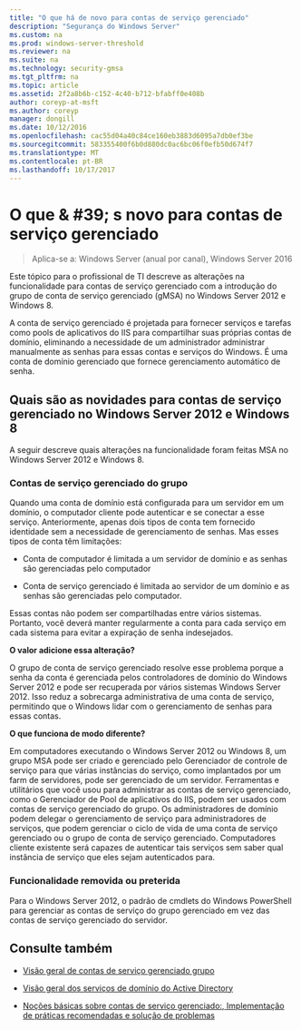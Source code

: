 ```yaml
---
title: "O que há de novo para contas de serviço gerenciado"
description: "Segurança do Windows Server"
ms.custom: na
ms.prod: windows-server-threshold
ms.reviewer: na
ms.suite: na
ms.technology: security-gmsa
ms.tgt_pltfrm: na
ms.topic: article
ms.assetid: 2f2a8b6b-c152-4c40-b712-bfabff0e408b
author: coreyp-at-msft
ms.author: coreyp
manager: dongill
ms.date: 10/12/2016
ms.openlocfilehash: cac55d04a40c84ce160eb3883d6095a7db0ef3be
ms.sourcegitcommit: 583355400f6b0d880dc0ac6bc06f0efb50d674f7
ms.translationtype: MT
ms.contentlocale: pt-BR
ms.lasthandoff: 10/17/2017
---
```

# <a name="what39s-new-for-managed-service-accounts"></a>O que & #39; s novo para contas de serviço gerenciado

>Aplica-se a: Windows Server (anual por canal), Windows Server 2016

Este tópico para o profissional de TI descreve as alterações na funcionalidade para contas de serviço gerenciado com a introdução do grupo de conta de serviço gerenciado (gMSA) no Windows Server 2012 e Windows 8.

A conta de serviço gerenciado é projetada para fornecer serviços e tarefas como pools de aplicativos do IIS para compartilhar suas próprias contas de domínio, eliminando a necessidade de um administrador administrar manualmente as senhas para essas contas e serviços do Windows. É uma conta de domínio gerenciado que fornece gerenciamento automático de senha.

## <a name="versions"></a>Quais são as novidades para contas de serviço gerenciado no Windows Server 2012 e Windows 8
A seguir descreve quais alterações na funcionalidade foram feitas MSA no Windows Server 2012 e Windows 8.

### <a name="group-managed-service-accounts"></a>Contas de serviço gerenciado do grupo
Quando uma conta de domínio está configurada para um servidor em um domínio, o computador cliente pode autenticar e se conectar a esse serviço. Anteriormente, apenas dois tipos de conta tem fornecido identidade sem a necessidade de gerenciamento de senhas. Mas esses tipos de conta têm limitações:

-   Conta de computador é limitada a um servidor de domínio e as senhas são gerenciadas pelo computador

-   Conta de serviço gerenciado é limitada ao servidor de um domínio e as senhas são gerenciadas pelo computador.

Essas contas não podem ser compartilhadas entre vários sistemas. Portanto, você deverá manter regularmente a conta para cada serviço em cada sistema para evitar a expiração de senha indesejados.

**O valor adicione essa alteração?**

O grupo de conta de serviço gerenciado resolve esse problema porque a senha da conta é gerenciada pelos controladores de domínio do Windows Server 2012 e pode ser recuperada por vários sistemas Windows Server 2012. Isso reduz a sobrecarga administrativa de uma conta de serviço, permitindo que o Windows lidar com o gerenciamento de senhas para essas contas.

**O que funciona de modo diferente?**

Em computadores executando o Windows Server 2012 ou Windows 8, um grupo MSA pode ser criado e gerenciado pelo Gerenciador de controle de serviço para que várias instâncias do serviço, como implantados por um farm de servidores, pode ser gerenciado de um servidor. Ferramentas e utilitários que você usou para administrar as contas de serviço gerenciado, como o Gerenciador de Pool de aplicativos do IIS, podem ser usados com contas de serviço gerenciado do grupo. Os administradores de domínio podem delegar o gerenciamento de serviço para administradores de serviços, que podem gerenciar o ciclo de vida de uma conta de serviço gerenciado ou o grupo de conta de serviço gerenciado. Computadores cliente existente será capazes de autenticar tais serviços sem saber qual instância de serviço que eles sejam autenticados para.

### <a name="interoperability"></a>Funcionalidade removida ou preterida
Para o Windows Server 2012, o padrão de cmdlets do Windows PowerShell para gerenciar as contas de serviço do grupo gerenciado em vez das contas de serviço gerenciado do servidor.

## <a name="see-also"></a>Consulte também

-   [Visão geral de contas de serviço gerenciado grupo](group-managed-service-accounts-overview.md)

-   [Visão geral dos serviços de domínio do Active Directory](active-directory-domain-services-overview.md)

-   [Noções básicas sobre contas de serviço gerenciado:, Implementação de práticas recomendadas e solução de problemas](http://blogs.technet.com/b/askds/archive/20../managed-service-accounts-understanding-implementing-best-practices-and-troubleshooting.aspx)


